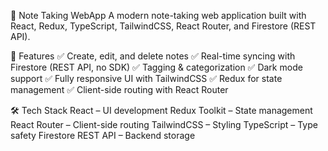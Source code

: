 📝 Note Taking WebApp
A modern note-taking web application built with React, Redux, TypeScript, TailwindCSS, React Router, and Firestore (REST API).

🚀 Features
✅ Create, edit, and delete notes
✅ Real-time syncing with Firestore (REST API, no SDK)
✅ Tagging & categorization
✅ Dark mode support
✅ Fully responsive UI with TailwindCSS
✅ Redux for state management
✅ Client-side routing with React Router

🛠️ Tech Stack
React – UI development
Redux Toolkit – State management
React Router – Client-side routing
TailwindCSS – Styling
TypeScript – Type safety
Firestore REST API – Backend storage
